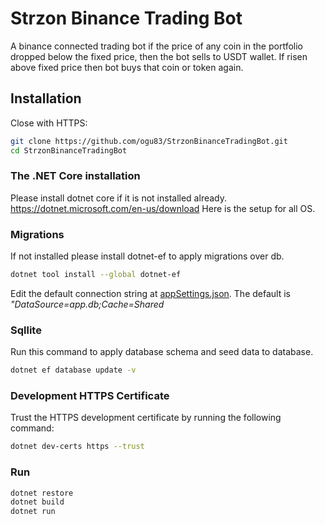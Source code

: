 # Strzon Binance Trading Bot

A binance connected trading bot if the price of any coin in the portfolio dropped below the fixed price, then the bot sells to
USDT wallet. If risen above fixed price then bot buys that coin or token again. 

## Installation

Close with HTTPS: 
```bash
git clone https://github.com/ogu83/StrzonBinanceTradingBot.git
cd StrzonBinanceTradingBot
```

### The .NET Core installation
Please install dotnet core if it is not installed already.
https://dotnet.microsoft.com/en-us/download
Here is the setup for all OS.

### Migrations

If not installed please install dotnet-ef to apply migrations over db.
```bash
dotnet tool install --global dotnet-ef
```

Edit the default connection string at [appSettings.json](appSettings.json). The default is *"DataSource=app.db;Cache=Shared*

### Sqllite
Run this command to apply database schema and seed data to database.

```bash
dotnet ef database update -v 
```

### Development HTTPS Certificate

Trust the HTTPS development certificate by running the following command:

```bash
dotnet dev-certs https --trust
```

### Run
```bash
dotnet restore
dotnet build
dotnet run
```